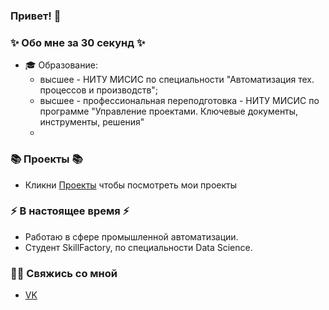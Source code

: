 ### Привет! 👋

### ✨ Обо мне за 30 секунд ✨ 
* 🎓 Образование:
  - высшее - НИТУ МИСИС по специальности "Автоматизация тех. процессов и производств";
  - высшее - профессиональная переподготовка - НИТУ МИСИС по программе "Управление проектами. Ключевые документы, инструменты, решения"
  - 

### 📚 Проекты 📚

* Кликни [Проекты](https://github.com/Mahagry?tab=repositories) чтобы посмотреть мои проекты


### ⚡️ В настоящее время ⚡️
- Работаю в сфере промышленной автоматизации.
- Студент SkillFactory, по специальности Data Science.

### 🙌🏻 Свяжись со мной
- [VK](https://vk.com/id474858221)
